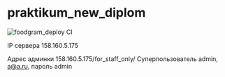 # praktikum_new_diplom

![foodgram_deploy CI](https://github.com/ElenaChuvasheva/foodgram-project-react/actions/workflows/foodgram_deploy.yml/badge.svg)

IP сервера 158.160.5.175


Адрес админки 158.160.5.175/for_staff_only/
Суперпользователь admin, a@a.ru, пароль admin
